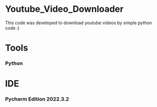 # Youtube_Video_Downloader
This code was developed to download youtube videos by simple python code :)



# Tools
### Python

# IDE
### Pycharm Edition 2022.3.2
